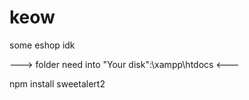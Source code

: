 # keow
some eshop idk

---> folder need into "Your disk":\xampp\htdocs <---

npm install sweetalert2